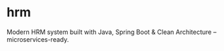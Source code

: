 # hrm
Modern HRM system built with Java, Spring Boot &amp; Clean Architecture – microservices-ready.
